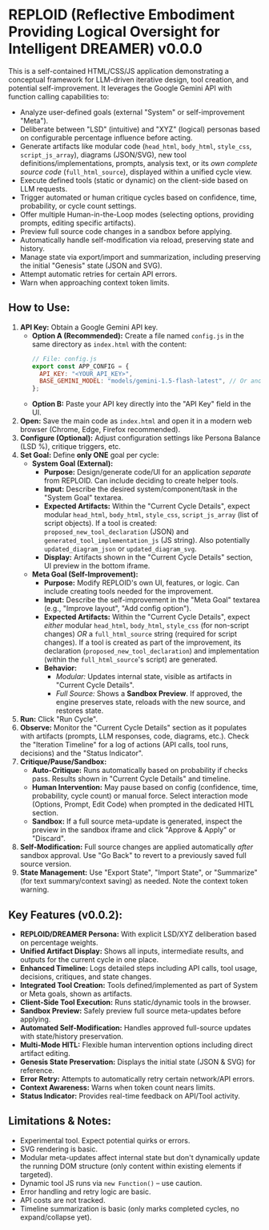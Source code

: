 # REPLOID (Reflective Embodiment Providing Logical Oversight for Intelligent DREAMER) v0.0.0

This is a self-contained HTML/CSS/JS application demonstrating a conceptual framework for LLM-driven iterative design, tool creation, and potential self-improvement. It leverages the Google Gemini API with function calling capabilities to:

- Analyze user-defined goals (external "System" or self-improvement "Meta").
- Deliberate between "LSD" (intuitive) and "XYZ" (logical) personas based on configurable percentage influence before acting.
- Generate artifacts like modular code (`head_html`, `body_html`, `style_css`, `script_js_array`), diagrams (JSON/SVG), new tool definitions/implementations, prompts, analysis text, or its _own complete source code_ (`full_html_source`), displayed within a unified cycle view.
- Execute defined tools (static or dynamic) on the client-side based on LLM requests.
- Trigger automated or human critique cycles based on confidence, time, probability, or cycle count settings.
- Offer multiple Human-in-the-Loop modes (selecting options, providing prompts, editing specific artifacts).
- Preview full source code changes in a sandbox before applying.
- Automatically handle self-modification via reload, preserving state and history.
- Manage state via export/import and summarization, including preserving the initial "Genesis" state (JSON and SVG).
- Attempt automatic retries for certain API errors.
- Warn when approaching context token limits.

## How to Use:

1.  **API Key:** Obtain a Google Gemini API key.
    - **Option A (Recommended):** Create a file named `config.js` in the same directory as `index.html` with the content:
      ```javascript
      // File: config.js
      export const APP_CONFIG = {
        API_KEY: "<YOUR_API_KEY>",
        BASE_GEMINI_MODEL: "models/gemini-1.5-flash-latest", // Or another compatible model
      };
      ```
    - **Option B:** Paste your API key directly into the "API Key" field in the UI.
2.  **Open:** Save the main code as `index.html` and open it in a modern web browser (Chrome, Edge, Firefox recommended).
3.  **Configure (Optional):** Adjust configuration settings like Persona Balance (LSD %), critique triggers, etc.
4.  **Set Goal:** Define **only ONE** goal per cycle:
    - **System Goal (External):**
      - **Purpose:** Design/generate code/UI for an application _separate_ from REPLOID. Can include deciding to create helper tools.
      - **Input:** Describe the desired system/component/task in the "System Goal" textarea.
      - **Expected Artifacts:** Within the "Current Cycle Details", expect modular `head_html`, `body_html`, `style_css`, `script_js_array` (list of script objects). If a tool is created: `proposed_new_tool_declaration` (JSON) and `generated_tool_implementation_js` (JS string). Also potentially `updated_diagram_json` or `updated_diagram_svg`.
      - **Display:** Artifacts shown in the "Current Cycle Details" section, UI preview in the bottom iframe.
    - **Meta Goal (Self-Improvement):**
      - **Purpose:** Modify REPLOID's own UI, features, or logic. Can include creating tools needed for the improvement.
      - **Input:** Describe the self-improvement in the "Meta Goal" textarea (e.g., "Improve layout", "Add config option").
      - **Expected Artifacts:** Within the "Current Cycle Details", expect _either_ modular `head_html`, `body_html`, `style_css` (for non-script changes) _OR_ a `full_html_source` string (required for script changes). If a tool is created as part of the improvement, its declaration (`proposed_new_tool_declaration`) and implementation (within the `full_html_source`'s script) are generated.
      - **Behavior:**
        - _Modular:_ Updates internal state, visible as artifacts in "Current Cycle Details".
        - _Full Source:_ Shows a **Sandbox Preview**. If approved, the engine preserves state, reloads with the new source, and restores state.
5.  **Run:** Click "Run Cycle".
6.  **Observe:** Monitor the "Current Cycle Details" section as it populates with artifacts (prompts, LLM responses, code, diagrams, etc.). Check the "Iteration Timeline" for a log of actions (API calls, tool runs, decisions) and the "Status Indicator".
7.  **Critique/Pause/Sandbox:**
    - **Auto-Critique:** Runs automatically based on probability if checks pass. Results shown in "Current Cycle Details" and timeline.
    - **Human Intervention:** May pause based on config (confidence, time, probability, cycle count) or manual force. Select interaction mode (Options, Prompt, Edit Code) when prompted in the dedicated HITL section.
    - **Sandbox:** If a full source meta-update is generated, inspect the preview in the sandbox iframe and click "Approve & Apply" or "Discard".
8.  **Self-Modification:** Full source changes are applied automatically _after_ sandbox approval. Use "Go Back" to revert to a previously saved full source version.
9.  **State Management:** Use "Export State", "Import State", or "Summarize" (for text summary/context saving) as needed. Note the context token warning.

## Key Features (v0.0.2):

- **REPLOID/DREAMER Persona:** With explicit LSD/XYZ deliberation based on percentage weights.
- **Unified Artifact Display:** Shows all inputs, intermediate results, and outputs for the current cycle in one place.
- **Enhanced Timeline:** Logs detailed steps including API calls, tool usage, decisions, critiques, and state changes.
- **Integrated Tool Creation:** Tools defined/implemented as part of System or Meta goals, shown as artifacts.
- **Client-Side Tool Execution:** Runs static/dynamic tools in the browser.
- **Sandbox Preview:** Safely preview full source meta-updates before applying.
- **Automated Self-Modification:** Handles approved full-source updates with state/history preservation.
- **Multi-Mode HITL:** Flexible human intervention options including direct artifact editing.
- **Genesis State Preservation:** Displays the initial state (JSON & SVG) for reference.
- **Error Retry:** Attempts to automatically retry certain network/API errors.
- **Context Awareness:** Warns when token count nears limits.
- **Status Indicator:** Provides real-time feedback on API/Tool activity.

## Limitations & Notes:

- Experimental tool. Expect potential quirks or errors.
- SVG rendering is basic.
- Modular meta-updates affect internal state but don't dynamically update the running DOM structure (only content within existing elements if targeted).
- Dynamic tool JS runs via `new Function()` – use caution.
- Error handling and retry logic are basic.
- API costs are not tracked.
- Timeline summarization is basic (only marks completed cycles, no expand/collapse yet).

```

```
